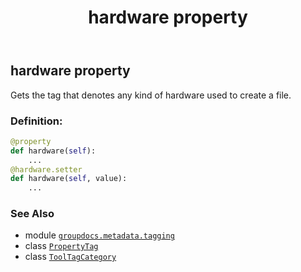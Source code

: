 ﻿---
title: hardware property
second_title: GroupDocs.Metadata for Python via .NET API References
description: 
type: docs
url: /python-net/groupdocs.metadata.tagging/tooltagcategory/hardware/
is_root: false
weight: 30
---

## hardware property


Gets the tag that denotes any kind of hardware used to create a file.
### Definition:
```python
@property
def hardware(self):
    ...
@hardware.setter
def hardware(self, value):
    ...
```

### See Also
* module [`groupdocs.metadata.tagging`](../../)
* class [`PropertyTag`](/metadata/python-net/groupdocs.metadata.tagging/propertytag)
* class [`ToolTagCategory`](/metadata/python-net/groupdocs.metadata.tagging/tooltagcategory)
